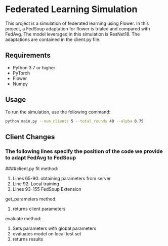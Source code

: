 # Federated Learning Simulation

This project is a simulation of federated learning using Flower. In this project, a FedSoup adaptation for flower is trialed and compared with FedAvg. The model leveraged in this simulation is ResNet18. The adaptations are contained in the client.py file.

## Requirements

- Python 3.7 or higher
- PyTorch
- Flower
- Numpy

## Usage

To run the simulation, use the following command:

```bash
python main.py --num_clients 5 --total_rounds 40 --alpha 0.75
```

## Client Changes
### The following lines specify the position of the code we provide to adapt FedAvg to FedSoup
####client.py
fit method:

1) Lines 65-90: obtaining parameters from server
2) Line 92: Local training
3) Lines 93-155 FedSoup Extension

get_parameters method:
1) returns client parameters

evaluate method:
1) Sets parameters with global parameters
2) evaluates model on local test set
3) returns results
